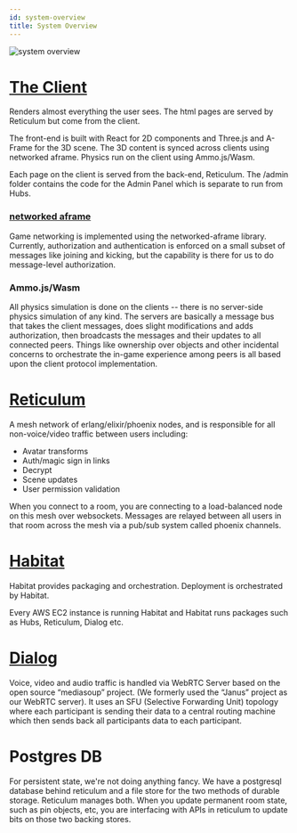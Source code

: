 ```yaml
---
id: system-overview
title: System Overview
---
```


![system overview](img/system-overview.jpeg)

# [The Client](https://github.com/mozilla/hubs) 
Renders almost everything the user sees. The html pages are served by Reticulum but come from the client.

The front-end is built with React for 2D components and Three.js and A-Frame for the 3D scene. The 3D content is synced across clients using networked aframe. Physics run on the client using Ammo.js/Wasm.

Each page on the client is served from the back-end, Reticulum. The /admin folder contains the code for the Admin Panel which is separate to run from Hubs.

### [networked aframe](https://github.com/networked-aframe/networked-aframe)
Game networking is implemented using the networked-aframe library. Currently, authorization and authentication is enforced on a small subset of messages like joining and kicking, but the capability is there for us to do message-level authorization.

### Ammo.js/Wasm
All physics simulation is done on the clients -- there is no server-side physics simulation of any kind. The servers are basically a message bus that takes the client messages, does slight modifications and adds authorization, then broadcasts the messages and their updates to all connected peers. Things like ownership over objects and other incidental concerns to orchestrate the in-game experience among peers is all based upon the client protocol implementation.

# [Reticulum](https://github.com/mozilla/reticulum)
A mesh network of erlang/elixir/phoenix nodes, and is responsible for all non-voice/video traffic between users including:
 * Avatar transforms
 * Auth/magic sign in links
 * Decrypt
 * Scene updates
 * User permission validation 

When you connect to a room, you are connecting to a load-balanced node on this mesh over websockets. Messages are relayed between all users in that room across the mesh via a pub/sub system called phoenix channels.

# [Habitat](https://www.chef.io/products/chef-habitat)
Habitat provides packaging and orchestration. Deployment is orchestrated by Habitat.

Every AWS EC2 instance is running Habitat and Habitat runs packages such as Hubs, Reticulum, Dialog etc.

# [Dialog](https://github.com/mozilla/dialog)
Voice, video and audio traffic is handled via WebRTC Server based on the open source “mediasoup” project. (We formerly used the “Janus” project as our WebRTC server). It uses an SFU (Selective Forwarding Unit) topology where each participant is sending their data to a central routing machine which then sends back all participants data to each participant.

# Postgres DB
For persistent state, we're not doing anything fancy. We have a postgresql database behind reticulum and a file store for the two methods of durable storage. Reticulum manages both. When you update permanent room state, such as pin objects, etc, you are interfacing with APIs in reticulum to update bits on those two backing stores. 
